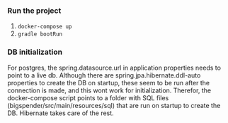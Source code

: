### Run the project
1. ```docker-compose up```
2. ```gradle bootRun```

### DB initialization
For postgres, the spring.datasource.url in application properties needs to point to a live db. Although there are  spring.jpa.hibernate.ddl-auto properties to create the DB on startup, these seem to be run after the connection is made, and this wont work for initialization. Therefor, the docker-compose script points to a folder with SQL files (bigspender/src/main/resources/sql) that are run on startup to create the DB. Hibernate takes care of the rest.   